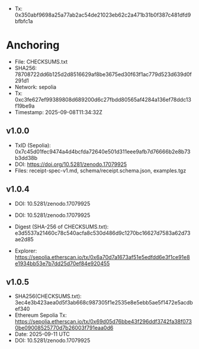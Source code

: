 - Tx: 0x350abf9698a25a77ab2ac54de21023eb62c2a471b31b0f387c481dfd9bfbfc1a
# Anchoring

- File: CHECKSUMS.txt
- SHA256: 78708722dd6b125d2d8516629af8be3675ed30f63f1ac779d523d639d0f291d1
- Network: sepolia
- Tx: 0xc3fe627ef99389808d689200d6c27fbdd80565af4284a136ef78ddc13f19be9a
- Timestamp: 2025-09-08T11:34:32Z

## v1.0.0
- TxID (Sepolia): 0x7c45d01fec9474a4d4bcfda72640e501d311eee9afb7d76666b2e8b73b3dd38b
- DOI: https://doi.org/10.5281/zenodo.17079925
- Files: receipt-spec-v1.md, schema/receipt.schema.json, examples.tgz

## v1.0.4
- DOI: 10.5281/zenodo.17079925

- DOI: 10.5281/zenodo.17079925

- Digest (SHA-256 of CHECKSUMS.txt): e3d5537a21460c78c540acfa8c530d486d9c1270bc16627d7583a62d73ae2d85
- Explorer: https://sepolia.etherscan.io/tx/0x6a70d7a1673af51e5edfdd6e3f1ce91e8e1934bb53e7b7dd25d70ef84e920455

## v1.0.5
- SHA256(CHECKSUMS.txt): 3ec4e3b423aea0d5f3ab668c987305f1e2535e8e5ebb5ae5f1472e5acdbef340
- Ethereum Sepolia Tx: https://sepolia.etherscan.io/tx/0x69d05d76bbe43f296ddf3742fa38f0730be09008525770d7b26003f791eaa0d6
- Date: 2025-09-11 UTC
- DOI: 10.5281/zenodo.17079925
